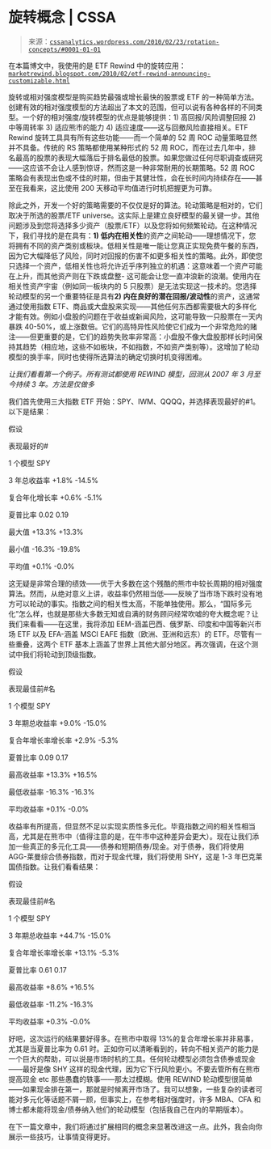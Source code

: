 <!--yml

分类：未分类

日期：2024-05-12 18:35:21

-->

# 旋转概念 | CSSA

> 来源：[`cssanalytics.wordpress.com/2010/02/23/rotation-concepts/#0001-01-01`](https://cssanalytics.wordpress.com/2010/02/23/rotation-concepts/#0001-01-01)

在本篇博文中，我使用的是 ETF Rewind 中的旋转应用：[`marketrewind.blogspot.com/2010/02/etf-rewind-announcing-customizable.html`](http://marketrewind.blogspot.com/2010/02/etf-rewind-announcing-customizable.html)

旋转或相对强度模型是购买趋势最强或增长最快的股票或 ETF 的一种简单方法。创建有效的相对强度模型的方法超出了本文的范围，但可以说有各种各样的不同类型。一个好的相对强度/旋转模型的优点是能够提供：1) 高回报/风险调整回报 2) 中等周转率 3) 适应熊市的能力 4) 适应速度——这与回撤风险直接相关。ETF Rewind 旋转工具具有所有这些功能——而一个简单的 52 周 ROC 动量策略显然并不具备。传统的 RS 策略都使用某种形式的 52 周 ROC，而在过去几年中，排名最高的股票的表现大幅落后于排名最低的股票。如果您做过任何尽职调查或研究——这应该不会让人感到惊讶，然而这是一种非常耐用的长期策略。52 周 ROC 策略会有表现出色或不佳的时期，但由于其健壮性，会在长时间内持续存在——甚至在我看来，这比使用 200 天移动平均值进行时机把握更为可靠。

除此之外，开发一个好的策略需要的不仅仅是好的算法。轮动策略是相对的，它们取决于所选的股票/ETF universe。这实际上是建立良好模型的最关键一步。其他问题涉及到您将选择多少资产（股票/ETF）以及您将如何频繁轮动。在这种情况下，我们寻找的是在具有：**1) 低内在相关性**的资产之间轮动——理想情况下，您将拥有不同的资产类别或板块。低相关性是唯一能让您真正实现免费午餐的东西，因为它大幅降低了风险，同时对回报的伤害不如更多相关性的策略。此外，即使您只选择一个资产，低相关性也将允许近乎序列独立的机遇：这意味着一个资产可能在上升，而其他资产则在下跌或盘整- 这可能会让您一直冲浪新的浪潮。使用内在相关性资产宇宙（例如同一板块内的 5 只股票）是无法实现这一技术的。您选择轮动模型的另一个重要特征是具有**2) 内在良好的潜在回报/波动性**的资产，这通常通过使用指数 ETF、商品或大盘股来实现——其他任何东西都需要极大的多样化才能有效。例如小盘股的问题在于收益或新闻风险，这可能导致一只股票在一天内暴跌 40-50%，或上涨数倍。它们的高特异性风险使它们成为一个非常危险的赌注——但更重要的是，它们的趋势失败率非常高：小盘股不像大盘股那样长时间保持其趋势（相应地，这些不如板块，不如指数，不如资产类别等）。这增加了轮动模型的换手率，同时也使得所选算法的确定切换时机变得困难。

*让我们看看第一个例子。所有测试都使用 REWIND 模型，回测从 2007 年 3 月至今持续 3 年。方法是仅做多*

我们首先使用三大指数 ETF 开始：SPY、IWM、QQQQ，并选择表现最好的#1。以下是结果：

假设

表现最好的#

1 个模型 SPY

3 年总收益率 +1.8% -14.5%

复合年化增长率 +0.6% -5.1%

夏普比率 0.02 0.19

最大值 +13.3% +13.3%

最小值 -16.3% -19.8%

平均值 +0.1% -0.0%

这无疑是非常合理的绩效——优于大多数在这个残酷的熊市中较长周期的相对强度算法。然而，从绝对意义上讲，收益率仍然相当低——反映了当市场下跌时没有地方可以轮动的事实。指数之间的相关性太高，不能单独使用。那么，“国际多元化”怎么样，也就是那些大多数无知或自满的财务顾问经常吹嘘的夸大概念呢？让我们来看看——在这里，我将添加 EEM-涵盖巴西、俄罗斯、印度和中国等新兴市场 ETF 以及 EFA-涵盖 MSCI EAFE 指数（欧洲、亚洲和远东）的 ETF。尽管有一些重叠，这两个 ETF 基本上涵盖了世界上其他大部分地区。再次强调，在这个测试中我们将轮动到顶级指数。

假设

表现最佳前#名

1 个模型 SPY

3 年期总收益率 +9.0% -15.0%

复合年增长率增长率 +2.9% -5.3%

夏普比率 0.09 0.17

最高收益率 +13.3% +16.5%

最低收益率 -16.3% -16.3%

平均收益率 +0.1% -0.0%

收益率有所提高，但显然不足以实现实质性多元化。毕竟指数之间的相关性相当高，尤其是在熊市中（值得注意的是，在牛市中这种差异会更大）。现在让我们添加一些真正的多元化工具——债券和短期债券/现金。对于债券，我们将使用 AGG-莱曼综合债券指数，而对于现金代理，我们将使用 SHY，这是 1-3 年巴克莱国债指数。让我们看看结果：

假设

表现最佳前#名

1 个模型 SPY

3 年期总收益率 +44.7% -15.0%

复合年增长率增长率 +13.1% -5.3%

夏普比率 0.61 0.17

最高收益率 +8.6% +16.5%

最低收益率 -11.2% -16.3%

平均收益率 +0.3% -0.0%

好吧，这次运行的结果要好得多。在熊市中取得 13%的复合年增长率并非易事，尤其是当夏普比率为 0.61 时。正如你可以清晰看到的，转向不相关资产的能力是一个巨大的帮助，可以说是市场时机的工具。任何轮动模型必须包含债券或现金——最好是像 SHY 这样的现金代理，因为它下行风险更小。不要去管所有在熊市提高现金 etc 那些愚蠢的轶事——那太过模糊。使用 REWIND 轮动模型很简单——如果现金排在第一，那就是时候离开市场了。我可以想象，一些复杂的读者可能对多元化等话题不屑一顾，但事实上，在参考相对强度时，许多 MBA、CFA 和博士都未能将现金/债券纳入他们的轮动模型（包括我自己在内的早期版本）。

在下一篇文章中，我们将通过扩展相同的概念来显著改进这一点。此外，我会向你展示一些技巧，让事情变得更好。
